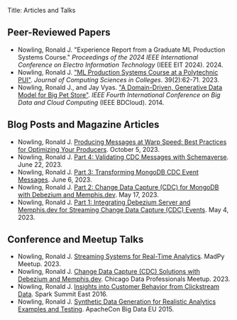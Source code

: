 Title: Articles and Talks

## Peer-Reviewed Papers

* Nowling, Ronald J. "Experience Report from a Graduate ML Production Systems Course." *Proceedings of the 2024 IEEE International Conference on Electro Information Technology* (IEEE EIT 2024). 2024.
* Nowling, Ronald J. ["ML Production Systems Course at a Polytechnic PUI"](https://dl.acm.org/doi/10.5555/3636971.3636977). _Journal of Computing Sciences in Colleges_. 39(2):62-71. 2023.
* Nowling, Ronald J., and Jay Vyas. ["A Domain-Driven, Generative Data Model for Big Pet Store"](https://ieeexplore.ieee.org/abstract/document/7034765). _IEEE Fourth International Conference on Big Data and Cloud Computing_ (IEEE BDCloud). 2014.

## Blog Posts and Magazine Articles

* Nowling, Ronald J. [Producing Messages at Warp Speed: Best Practices for Optimizing Your Producers](https://medium.com/memphis-dev/memphis-dev-producing-messages-at-warp-speed-best-practices-for-optimizing-your-producers-e49c48404e50). October 5, 2023.
* Nowling, Ronald J. [Part 4: Validating CDC Messages with Schemaverse](https://medium.com/memphis-dev/memphis-dev-part-4-validating-cdc-messages-with-schemaverse-fd262013dfaa). June 22, 2023.
* Nowling, Ronald J. [Part 3: Transforming MongoDB CDC Event Messages](https://medium.com/memphis-dev/memphis-dev-part-3-transforming-mongodb-cdc-event-messages-487faffa7fd5). June 6, 2023.
* Nowling, Ronald J. [Part 2: Change Data Capture (CDC) for MongoDB with Debezium and Memphis.dev](https://medium.com/p/b7aa1ed81a2c). May 17, 2023.
* Nowling, Ronald J. [Part 1: Integrating Debezium Server and Memphis.dev for Streaming Change Data Capture (CDC) Events](https://medium.com/memphis-dev/memphis-dev-part-1-integrating-debezium-server-and-memphis-dev-3fc91d420024). May 4, 2023.

## Conference and Meetup Talks

* Nowling, Ronald J. [Streaming Systems for Real-Time Analytics](https://github.com/msoe-dise-project/slides-from-talks/blob/main/2023-08%20MadPy%20Meetup.pdf). MadPy Meetup. 2023.
* Nowling, Ronald J. [Change Data Capture (CDC) Solutions with Debezium and Memphis.dev](https://github.com/msoe-dise-project/slides-from-talks/blob/main/2023-07%20Chicago%20Data%20Professionals%20Meetup.pdf). Chicago Data Professionals Meetup. 2023.
* Nowling, Ronald J. [Insights into Customer Behavior from Clickstream Data](https://www.slideshare.net/SparkSummit/insights-into-customer-behavior-from-clickstream-data-by-ronald-nowling). Spark Summit East 2016.
* Nowling, Ronald J. [Synthetic Data Generation for Realistic Analytics Examples and Testing](http://events17.linuxfoundation.org/sites/events/files/slides/BigPetStore%20ET%20Tech%20Talk%203.pdf). ApacheCon Big Data EU 2015.

